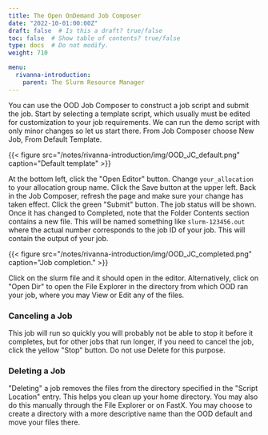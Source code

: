 ```yaml
---
title: The Open OnDemand Job Composer
date: "2022-10-01:00:00Z"
draft: false  # Is this a draft? true/false
toc: false  # Show table of contents? true/false
type: docs  # Do not modify.
weight: 710

menu:
  rivanna-introduction:
    parent: The Slurm Resource Manager
---
```


You can use the OOD Job Composer to construct a job script and submit the job. Start by selecting a template script, which usually must be edited for customization to your job requirements.  We can run the demo script with only minor changes so let us start there.  From Job Composer choose New Job, From Default Template.

{{< figure src="/notes/rivanna-introduction/img/OOD_JC_default.png" caption="Default template" >}}

At the bottom left, click the "Open Editor" button.  Change `your_allocation` to your allocation group name.  Click the Save button at the upper left.  Back in the Job Composer, refresh the page and make sure your change has taken effect.  Click the green "Submit" button.  The job status will be shown.  Once it has changed to Completed, note that the Folder Contents section contains a new file.  This will be named something like `slurm-123456.out` where the actual number corresponds to the job ID of your job.  This will contain the output of your job.

{{< figure src="/notes/rivanna-introduction/img/OOD_JC_completed.png" caption="Job completion." >}}

Click on the slurm file and it should open in the editor.  Alternatively, click on "Open Dir" to open the File Explorer in the directory from which OOD ran your job, where you may View or Edit any of the files.

### Canceling a Job

This job will run so quickly you will probably not be able to stop it before it completes, but for other jobs that run longer, if you need to cancel the job, click the yellow "Stop" button.  Do not use Delete for this purpose.

### Deleting a Job

"Deleting" a job removes the files from the directory specified in the "Script Location" entry.  This helps you clean up your home directory.  You may also do this manually through the File Explorer or on FastX.  You may choose to create a directory with a more descriptive name than the OOD default and move your files there.
